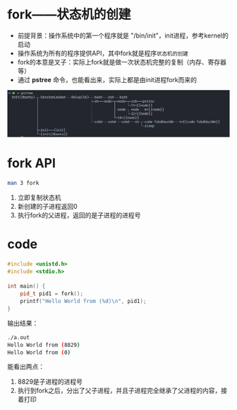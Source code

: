 # fork——状态机的创建

* 前提背景：操作系统中的第一个程序就是 "/bin/init"，init进程，参考kernel的启动
* 操作系统为所有的程序提供API，其中fork就是程序`状态机的创建`
* fork的本意是叉子：实际上fork就是做一次状态机完整的复制（内存、寄存器等）
* 通过 **pstree** 命令，也能看出来，实际上都是由init进程fork而来的

![pstree](pic/pstree.jpg)

# fork API

```bash
man 3 fork
```

1. 立即复制状态机
2. 新创建的子进程返回0
3. 执行fork的父进程，返回的是子进程的进程号

# code

```cpp
#include <unistd.h>
#include <stdio.h>

int main() {
    pid_t pid1 = fork();
    printf("Hello World from (%d)\n", pid1);
}
```

输出结果：

```bash
./a.out 
Hello World from (8829)
Hello World from (0)
```

能看出两点：

1. 8829是子进程的进程号
2. 执行到fork之后，分出了父子进程，并且子进程完全继承了父进程的内容，接着打印



